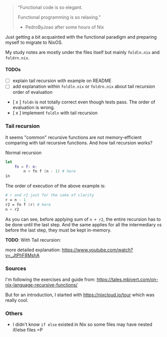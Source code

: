 > "Functional code is so elegant.
>
>  Functional programming is so relaxing."
>
>   - PedroByJoao after some hours of Nix

Just getting a bit acquainted with the functional paradigm and preparing myself to migrate to NixOS.

My study notes are mostly under the files itself but mainly `foldln.nix` and `foldrn.nix`.


#### TODOs

- [  ] explain tail recursion with example on README
- [  ] add explanation within `foldln.nix` or `foldrn.nix` about tail recursion order of evaluation
- [ x ] `foldn` is not totally correct even though tests pass. The order of evaluation is wrong.
- [ x ] implement `foldln` with tail recursion

### Tail recursion

It seems "common" recursive functions are not memory-efficient comparing with tail recursive functions.
And how tail recursion works?

Normal recursion
```nix
let
    fn = f: n:
        n + fn f (n - 1) # here
in
```

The order of execution of the above example is:
```nix
# r and r2 just for the sake of clarity
r = n - 1
r2 = fn f (r) # here
n + r2
```

As you can see, before applying sum of `n + r2`, the entire recursion has to be done until the last step.
And the same applies for all the intermediary `n`s before the last step, they must be kept in-memory.

**TODO**: With Tail recursion:

more detailed explanation: https://www.youtube.com/watch?v=_JtPhF8MshA

### Sources

I'm following the exercises and guide from: https://tales.mbivert.com/on-nix-language-recursive-functions/

But for an introduction, I started with https://nixcloud.io/tour which was really cool.

### Others
- I didn't know `if else` existed in Nix so some files may have nested if/else files =P
